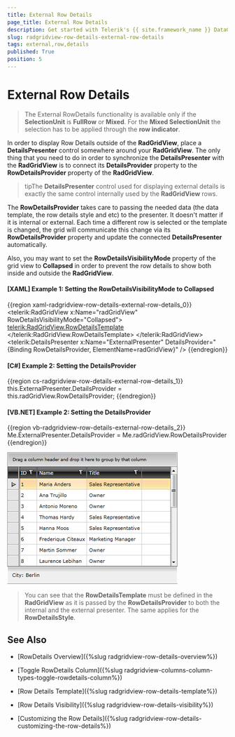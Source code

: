 ```yaml
---
title: External Row Details
page_title: External Row Details
description: Get started with Telerik's {{ site.framework_name }} DataGrid and learn how you can display Row Details outside the control.
slug: radgridview-row-details-external-row-details
tags: external,row,details
published: True
position: 5
---
```


# External Row Details

> The External RowDetails functionality is available only if the __SelectionUnit__ is __FullRow__ or __Mixed__. For the __Mixed SelectionUnit__ the selection has to be applied through the __row indicator__.

In order to display Row Details outside of the __RadGridView__, place a __DetailsPresenter__ control somewhere around your __RadGridView__. The only thing that you need to do in order to synchronize the __DetailsPresenter__ with the __RadGridView__ is to connect its __DetailsProvider__ property to the __RowDetailsProvider__ property of the __RadGridView__. 

>tipThe __DetailsPresenter__ control used for displaying external details is exactly the same control internally used by the __RadGridView__ rows. 

The __RowDetailsProvider__ takes care to passing the needed data (the data template, the row details style and etc) to the presenter. It doesn't matter if it is internal or external. Each time a different row is selected or the template is changed, the grid will communicate this change via its __RowDetailsProvider__ property and update the connected __DetailsPresenter__ automatically. 

Also, you may want to set the __RowDetailsVisibilityMode__ property of the grid view to __Collapsed__ in order to prevent the row details to show both inside and outside the __RadGridView__.

#### __[XAML] Example 1: Setting the RowDetailsVisibilityMode to Collapsed__

{{region xaml-radgridview-row-details-external-row-details_0}}
	<telerik:RadGridView x:Name="radGridView"
	                 RowDetailsVisibilityMode="Collapsed">
	    <telerik:RadGridView.RowDetailsTemplate>
	        <DataTemplate x:Name="RowDetailsProvider">
	            <StackPanel Orientation="Horizontal"
	                Margin="10,10,10,10">
	                <TextBlock Text="City: " />
	                <TextBlock Text="{Binding City}" />
	            </StackPanel>
	        </DataTemplate>
	    </telerik:RadGridView.RowDetailsTemplate>
	    <!--...-->
	</telerik:RadGridView>
	<telerik:DetailsPresenter x:Name="ExternalPresenter"
	                                  DetailsProvider="{Binding RowDetailsProvider, ElementName=radGridView}" />
{{endregion}}



#### __[C#] Example 2: Setting the DetailsProvider__

{{region cs-radgridview-row-details-external-row-details_1}}
	this.ExternalPresenter.DetailsProvider = this.radGridView.RowDetailsProvider;
{{endregion}}

#### __[VB.NET] Example 2: Setting the DetailsProvider__

{{region vb-radgridview-row-details-external-row-details_2}}
	Me.ExternalPresenter.DetailsProvider = Me.radGridView.RowDetailsProvider
{{endregion}}

![Telerik {{ site.framework_name }} DataGrid RowDetails 5](images/RadGridView_RowDetails_5.png)

>You can see that the __RowDetailsTemplate__ must be defined in the __RadGridView__ as it is passed by the __RowDetailsProvider__ to both the internal and the external presenter. The same applies for the __RowDetailsStyle__.

## See Also

 * [RowDetails Overview]({%slug radgridview-row-details-overview%})

 * [Toggle RowDetails Column]({%slug radgridview-columns-column-types-toggle-rowdetails-column%})

 * [Row Details Template]({%slug radgridview-row-details-template%})

 * [Row Details Visibility]({%slug radgridview-row-details-visibility%})

 * [Customizing the Row Details]({%slug radgridview-row-details-customizing-the-row-details%})
